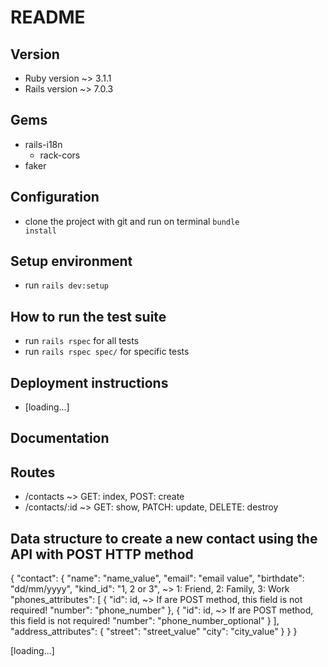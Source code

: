 # README

## Version
  * Ruby version ~> 3.1.1
  * Rails version ~> 7.0.3

## Gems
  * rails-i18n
	* rack-cors
  * faker

## Configuration
* clone the project with git and run on terminal <code>bundle install</code>

## Setup environment
* run <code>rails dev:setup</code>

## How to run the test suite
* run <code>rails rspec</code> for all tests
* run <code>rails rspec spec/</code> for specific tests

## Deployment instructions
* [loading...]

## Documentation

## Routes
* /contacts ~> GET: index, POST: create
* /contacts/:id ~> GET: show, PATCH: update, DELETE: destroy

## Data structure to create a new contact using the API with POST HTTP method
{ "contact":
	{
		"name": "name_value",
		"email": "email value",
		"birthdate": "dd/mm/yyyy",
		"kind_id": "1, 2 or 3", ~> 1: Friend, 2: Family, 3: Work
		"phones_attributes": [
			{
				"id": id, ~> If are POST method, this field is not required!
				"number": "phone_number"
			},
			{
				"id": id, ~> If are POST method, this field is not required!
				"number": "phone_number_optional"
			}
		],
		"address_attributes": {
			"street": "street_value"
			"city": "city_value"
		}
	}
}

[loading...]